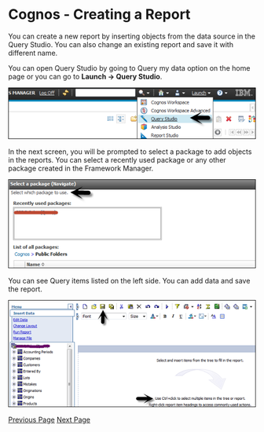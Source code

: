# Cognos - Creating a Report
You can create a new report by inserting objects from the data source in the Query Studio. You can also change an existing report and save it with different name.

You can open Query Studio by going to Query my data option on the home page or you can go to **Launch → Query Studio**.

![Query Studio](../cognos/images/query_studio.jpg)

In the next screen, you will be prompted to select a package to add objects in the reports. You can select a recently used package or any other package created in the Framework Manager.

![Navigate](../cognos/images/navigate.jpg)

You can see Query items listed on the left side. You can add data and save the report.

![Query Items](../cognos/images/query_items.jpg)


[Previous Page](../cognos/cognos_report_types.md) [Next Page](../cognos/cognos_open_an_existing_report.md) 
